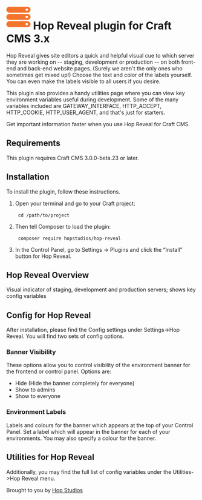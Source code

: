 # ![Screenshot](resources/img/HopReveal.png) Hop Reveal plugin for Craft CMS 3.x

Hop Reveal gives site editors a quick and helpful visual cue to which server they are working on -- staging, development or production -- on both front-end and back-end website pages. (Surely we aren't the only ones who sometimes get mixed up!) Choose the text and color of the labels yourself. You can even make the labels visible to all users if you desire. 

This plugin also provides a handy utilities page where you can view key environment variables useful during development. Some of the many variables included are GATEWAY_INTERFACE, HTTP_ACCEPT, HTTP_COOKIE, HTTP_USER_AGENT, and that's just for starters.

Get important information faster when you use Hop Reveal for Craft CMS.



## Requirements

This plugin requires Craft CMS 3.0.0-beta.23 or later.

## Installation

To install the plugin, follow these instructions.

1. Open your terminal and go to your Craft project:

        cd /path/to/project

2. Then tell Composer to load the plugin:

        composer require hopstudios/hop-reveal

3. In the Control Panel, go to Settings → Plugins and click the “Install” button for Hop Reveal.

## Hop Reveal Overview

Visual indicator of staging, development and production servers; shows key config variables

## Config for Hop Reveal

After installation, please find the Config settings under Settings->Hop Reveal. You will find two sets of config options.

### Banner Visibility
These options allow you to control visibility of the environment banner for the frontend or control panel. Options are:
- Hide (Hide the banner completely for everyone)
- Show to admins
- Show to everyone

### Environment Labels
Labels and colours for the banner which appears at the top of your Control Panel.
Set a label which will appear in the banner for each of your environments. You may also specify a colour for the banner.

## Utilities for Hop Reveal

Additionally, you may find the full list of config variables under the Utilities->Hop Reveal menu.



Brought to you by [Hop Studios](hopstudios.com)
